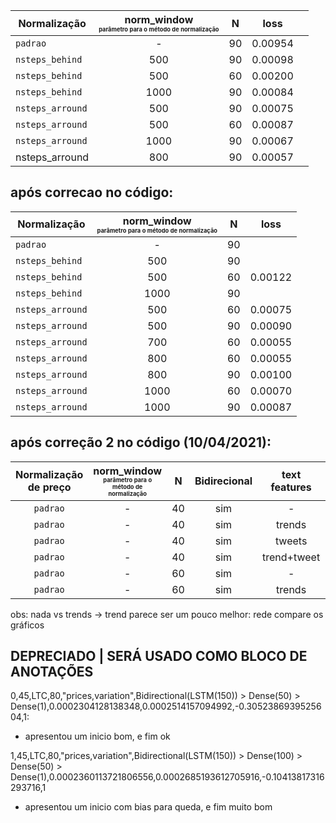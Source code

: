 | Normalização     | norm_window<br/><sup><sup><sub>parâmetro para o método de normalização</sub></sup></sup> | N  | loss    |   |
|------------------|:-----------:|----|:-------:|---|
| `padrao`         | -           | 90 | 0.00954 |   |
| `nsteps_behind`  | 500         | 90 | 0.00098 |   |
| `nsteps_behind`  | 500         | 60 | 0.00200 |   |
| `nsteps_behind`  | 1000        | 90 | 0.00084 |   |
| `nsteps_arround` | 500         | 90 | 0.00075 |   |
| `nsteps_arround` | 500         | 60 | 0.00087 |   |
| `nsteps_arround` | 1000        | 90 | 0.00067 |   |
| nsteps_arround   | 800         | 90 | 0.00057 |   |




## após correcao no código:


| Normalização     | norm_window<br/><sup><sup><sub>parâmetro para o método de normalização</sub></sup></sup> | N  | loss    |
|------------------|:-----------:|----|:-------:|
| `padrao`         | -           | 90 |  |
| `nsteps_behind`  | 500         | 90 |  |
| `nsteps_behind`  | 500         | 60 | 0.00122 |
| `nsteps_behind`  | 1000        | 90 |  |
| `nsteps_arround` | 500         | 60 | 0.00075 |
| `nsteps_arround` | 500         | 90 | 0.00090 |
| `nsteps_arround` | 700         | 60 | 0.00055 |
| `nsteps_arround` | 800         | 60 | 0.00055 |
| `nsteps_arround` | 800         | 90 | 0.00100 |
| `nsteps_arround` | 1000        | 60 | 0.00070 |
| `nsteps_arround` | 1000        | 90 | 0.00087 |



## após correção 2 no código (10/04/2021):

| Normalização<br/> de preço     | norm_window<br/><sup><sup><sub>parâmetro para o método de normalização</sub></sup></sup> | N  | Bidirecional | text features |loss train   |  loss test  |
|:------------------:|:-----------:|----|:---:|:------:|:-------:|:--------:|
| `padrao`         | -           | 40 | sim |    -   | 0.000320 | 0.000515 |
| `padrao`         | -           | 40 | sim | trends | 0.000188 | 0.000551 | 
| `padrao`         | -           | 40 | sim | tweets | 0.000208 | 0.001083 |
| `padrao`         | -           | 40 | sim |trend+tweet| 0.000139 | 0.000547 |
| `padrao`         | -           | 60 | sim | - | 0.000356 | 0.000486 | 
| `padrao`         | -           | 60 | sim | trends | 0.000224 | 0.000717 | 



obs: nada vs trends -> trend parece ser um pouco melhor: rede compare os gráficos








## DEPRECIADO | SERÁ USADO COMO BLOCO DE ANOTAÇÕES

0,45,LTC,80,"prices,variation",Bidirectional(LSTM(150)) > Dense(50) > Dense(1),0.0002304128138348,0.0002514157094992,-0.3052386939525604,1: 
 - apresentou um inicio bom, e fim ok


1,45,LTC,80,"prices,variation",Bidirectional(LSTM(150)) > Dense(100) > Dense(50) > Dense(1),0.0002360113721806556,0.0002685193612705916,-0.10413817316293716,1
 - apresentou um inicio com bias para queda, e fim muito bom